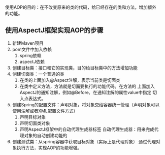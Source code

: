 使用AOP的目的：在不改变原来的类的代码，给已经存在的类和方法，增加额外的功能。
## 使用AspectJ框架实现AOP的步骤
1. 新建Maven项目
2. pom文件中加入依赖
    1. spring依赖
    2. aspectJ依赖
3. 创建目标类：接口和它的实现类，目的给目标类中的方法增加功能
4. 创建切面类：一个普通的类
    1. 在类的上面加入@Aspect注解，表示当前类是切面类
    2. 在类中定义方法，方法就是切面要执行的功能代码。在方法的
上面加入AspectJ的通知注解，例如@Before，在通知注解的属性value中指定
切入点表达式。
5. 创建Spring的配置文件：声明对象，将对象交给容器统一管理（声明对象可以使用注解或者XML配置文件方式）
   1. 声明目标对象
   2. 声明切面类对象
   3. 声明AspectJ框架中的自动代理生成器标签
      自动代理生成器：用来完成代理对象的自动创建功能的
6. 创建测试类：从spring容器中获取目标对象（实际上是代理对象）
   通过代理对象执行方法，实现AOP的功能增强。